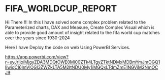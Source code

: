 # FIFA_WORLDCUP_REPORT
Hi There !!! In this I have solved some complex problem related to the 
Parameterized charts, DAX  and Measure, Create Complex Visual which is able to provide good amount 
of insight related to the fifa world cup matches over the years since 1930-2024

Here I have Deploy the code on web Using PowerBI Services.

https://app.powerbi.com/view?r=eyJrIjoiMjgyZDA3MDQtOWE0Mi00ZTk4LTgyZTktNDMxMDBmYmJmOGQ1IiwidCI6ImVlOGI3ZWZkLTA5M2ItNDU0My1iMGQxLTdmZmE1NGViM2NmOCJ9
